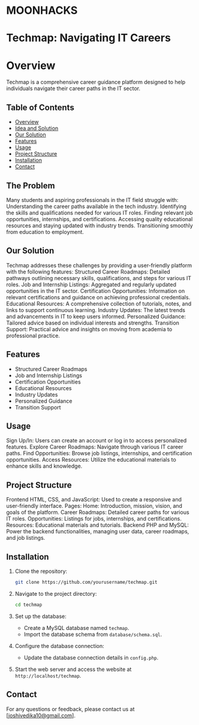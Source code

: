 # MOONHACKS

# Techmap: Navigating IT Careers

# Overview
Techmap is a comprehensive career guidance platform designed to help individuals navigate their career paths in the IT sector.

## Table of Contents
- [Overview](#overview)
- [Idea and Solution](#TheProblem)
- [Our Solution](#OurSolution)
- [Features](#features)
- [Usage](#usage)
- [Project Structure](#projectstructure)
- [Installation](#installation)
- [Contact](#contact)

## The Problem
Many students and aspiring professionals in the IT field struggle with:
Understanding the career paths available in the tech industry.
Identifying the skills and qualifications needed for various IT roles.
Finding relevant job opportunities, internships, and certifications.
Accessing quality educational resources and staying updated with industry trends.
Transitioning smoothly from education to employment.

## Our Solution
Techmap addresses these challenges by providing a user-friendly platform with the following features:
Structured Career Roadmaps: Detailed pathways outlining necessary skills, qualifications, and steps for various IT roles.
Job and Internship Listings: Aggregated and regularly updated opportunities in the IT sector.
Certification Opportunities: Information on relevant certifications and guidance on achieving professional credentials.
Educational Resources: A comprehensive collection of tutorials, notes, and links to support continuous learning.
Industry Updates: The latest trends and advancements in IT to keep users informed.
Personalized Guidance: Tailored advice based on individual interests and strengths.
Transition Support: Practical advice and insights on moving from academia to professional practice.

## Features
- Structured Career Roadmaps
- Job and Internship Listings
- Certification Opportunities
- Educational Resources
- Industry Updates
- Personalized Guidance
- Transition Support

## Usage
Sign Up/In: Users can create an account or log in to access personalized features.
Explore Career Roadmaps: Navigate through various IT career paths.
Find Opportunities: Browse job listings, internships, and certification opportunities.
Access Resources: Utilize the educational materials to enhance skills and knowledge.

## Project Structure
Frontend
HTML, CSS, and JavaScript: Used to create a responsive and user-friendly interface.
Pages:
Home: Introduction, mission, vision, and goals of the platform.
Career Roadmaps: Detailed career paths for various IT roles.
Opportunities: Listings for jobs, internships, and certifications.
Resources: Educational materials and tutorials.
Backend
PHP and MySQL: Power the backend functionalities, managing user data, career roadmaps, and job listings.

## Installation
1. Clone the repository:
    ```bash
    git clone https://github.com/yourusername/techmap.git
    ```
2. Navigate to the project directory:
    ```bash
    cd techmap
    ```
3. Set up the database:
    - Create a MySQL database named `techmap`.
    - Import the database schema from `database/schema.sql`.

4. Configure the database connection:
    - Update the database connection details in `config.php`.

5. Start the web server and access the website at `http://localhost/techmap`.

## Contact
For any questions or feedback, please contact us at [joshivedika10@gmail.com].
